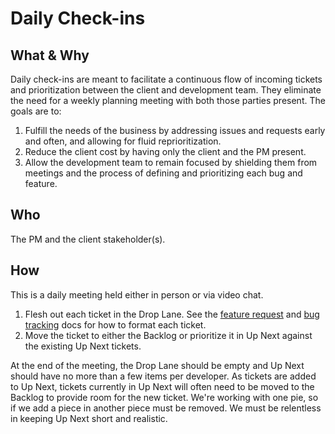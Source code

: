 # Daily Check-ins

## What & Why
Daily check-ins are meant to facilitate a continuous flow of incoming tickets and prioritization between the client and development team. They eliminate the need for a weekly planning meeting with both those parties present. The goals are to:

1. Fulfill the needs of the business by addressing issues and requests early and often, and allowing for fluid reprioritization.
1. Reduce the client cost by having only the client and the PM present.
1. Allow the development team to remain focused by shielding them from meetings and the process of defining and prioritizing each bug and feature.

## Who
The PM and the client stakeholder(s).

## How
This is a daily meeting held either in person or via video chat.

1. Flesh out each ticket in the Drop Lane. See the [feature request](feature-requests.md) and [bug tracking](bug-tracking-and-resolution.md) docs for how to format each ticket.
1. Move the ticket to either the Backlog or prioritize it in Up Next against the existing Up Next tickets.

At the end of the meeting, the Drop Lane should be empty and Up Next should have no more than a few items per developer. As tickets are added to Up Next, tickets currently in Up Next will often need to be moved to the Backlog to provide room for the new ticket. We're working with one pie, so if we add a piece in another piece must be removed. We must be relentless in keeping Up Next short and realistic.
